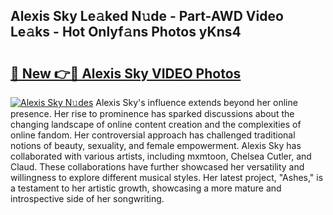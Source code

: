 ## Alexis Sky Le𝚊ked N𝚞de - Part-AWD Video Le𝚊ks - Hot Onlyf𝚊ns Photos yKns4

# <h2><a href="http://ab5357.deff.icu/?id=Alexis+Sky">🔗 New 👉🔴 Alexis Sky VIDEO Photos</a></h2>

[![Alexis Sky N𝚞des](https://i.imgur.com/rIISA9y.gif)](http://ab5357.deff.icu/?id=Alexis+Sky)
Alexis Sky's influence extends beyond her online presence. Her rise to prominence has sparked discussions about the changing landscape of online content creation and the complexities of online fandom. Her controversial approach has challenged traditional notions of beauty, sexuality, and female empowerment. Alexis Sky has collaborated with various artists, including mxmtoon, Chelsea Cutler, and Claud. These collaborations have further showcased her versatility and willingness to explore different musical styles. Her latest project, "Ashes," is a testament to her artistic growth, showcasing a more mature and introspective side of her songwriting.
